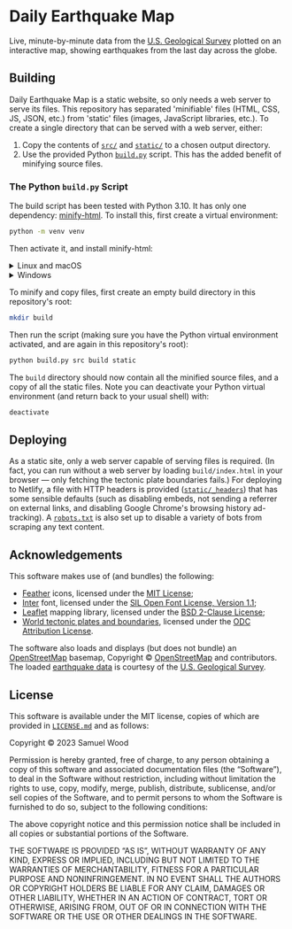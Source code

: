 # Daily Earthquake Map

Live, minute-by-minute data from the [U.S. Geological Survey](https://usgs.gov)
plotted on an interactive map, showing earthquakes from the last day across the
globe.


## Building

Daily Earthquake Map is a static website, so only needs a web server to serve
its files. This repository has separated 'minifiable' files (HTML, CSS, JS,
JSON, etc.) from 'static' files (images, JavaScript libraries, etc.). To create
a single directory that can be served with a web server, either:

1. Copy the contents of [`src/`](src/) and [`static/`](static/) to a chosen
    output directory.
2. Use the provided Python [`build.py`](build.py) script. This has the added
    benefit of minifying source files.


### The Python `build.py` Script

The build script has been tested with Python 3.10. It has only one dependency:
[minify-html](https://github.com/wilsonzlin/minify-html). To install this,
first create a virtual environment:

```bash
python -m venv venv
```

Then activate it, and install minify-html:

<details>
<summary>Linux and macOS</summary>

```bash
source venv/bin/activate
python -m pip install --upgrade pip minify-html
```
</details>

<details>
<summary>Windows</summary>

```batchfile
venv\Scripts\activate
python -m pip install --upgrade pip minify-html
```
</details>

To minify and copy files, first create an empty build directory in this
repository's root:

```bash
mkdir build
```

Then run the script (making sure you have the Python virtual environment
activated, and are again in this repository's root):

```bash
python build.py src build static
```

The `build` directory should now contain all the minified source files, and a
copy of all the static files. Note you can deactivate your Python virtual
environment (and return back to your usual shell) with:

```bash
deactivate
```


## Deploying

As a static site, only a web server capable of serving files is required. (In
fact, you can run without a web server by loading `build/index.html` in your
browser &mdash; only fetching the tectonic plate boundaries fails.) For
deploying to Netlify, a file with HTTP headers is provided
([`static/_headers`](static/_headers)) that has some sensible defaults (such as
disabling embeds, not sending a referrer on external links, and disabling
Google Chrome's browsing history ad-tracking). A
[`robots.txt`](static/robots.txt) is also set up to disable a variety of bots
from scraping any text content.


## Acknowledgements

This software makes use of (and bundles) the following:

* [Feather](https://github.com/feathericons/feather) icons, licensed under the
    [MIT License](static/feather/LICENSE.txt);
* [Inter](https://rsms.me/inter/) font, licensed under the
    [SIL Open Font License, Version 1.1](static/inter/LICENSE.txt);
* [Leaflet](https://leafletjs.com/) mapping library, licensed under the
    [BSD 2-Clause License](static/leaflet/LICENSE.txt);
* [World tectonic plates and boundaries](https://github.com/fraxen/tectonicplates),
    licensed under the [ODC Attribution License](static/plates/LICENSE.txt).

The software also loads and displays (but does not bundle) an
[OpenStreetMap](https://www.openstreetmap.org/) basemap, Copyright ©
[OpenStreetMap](https://www.openstreetmap.org/copyright) and contributors.
The loaded
[earthquake data](https://earthquake.usgs.gov/earthquakes/feed/v1.0/geojson.php)
is courtesy of the [U.S. Geological Survey](https://usgs.gov).


## License

This software is available under the MIT license, copies of which are provided
in [`LICENSE.md`](LICENSE.md) and as follows:

Copyright © 2023 Samuel Wood

Permission is hereby granted, free of charge, to any person obtaining a copy of
this software and associated documentation files (the “Software”), to deal in
the Software without restriction, including without limitation the rights to
use, copy, modify, merge, publish, distribute, sublicense, and/or sell copies
of the Software, and to permit persons to whom the Software is furnished to do
so, subject to the following conditions:

The above copyright notice and this permission notice shall be included in all
copies or substantial portions of the Software.

THE SOFTWARE IS PROVIDED “AS IS”, WITHOUT WARRANTY OF ANY KIND, EXPRESS OR
IMPLIED, INCLUDING BUT NOT LIMITED TO THE WARRANTIES OF MERCHANTABILITY,
FITNESS FOR A PARTICULAR PURPOSE AND NONINFRINGEMENT. IN NO EVENT SHALL THE
AUTHORS OR COPYRIGHT HOLDERS BE LIABLE FOR ANY CLAIM, DAMAGES OR OTHER
LIABILITY, WHETHER IN AN ACTION OF CONTRACT, TORT OR OTHERWISE, ARISING FROM,
OUT OF OR IN CONNECTION WITH THE SOFTWARE OR THE USE OR OTHER DEALINGS IN THE
SOFTWARE.
